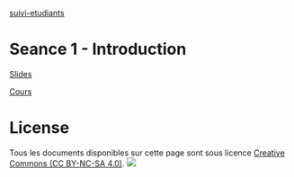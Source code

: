 <!-- <a href="">libelé</a> -->

 <a href="https://docs.google.com/document/d/1qZRFPv_S-2Qqc_diH3luBnguXt7QwJwnm8Gaey6Q7PA/edit?usp=sharing">suivi-etudiants</a>
 
# Seance 1 - Introduction
<a href="https://docs.google.com/presentation/d/1VTVKDjwbeqZ6ymupW_82K3GRda_qJ0CVQbupESJMeOI/edit?usp=sharing&resourcekey=0-7Sgppc2C7oeWjRsCK_o5TQ">Slides</a>

<a href="https://docs.google.com/document/d/1zhNQDkc6xuIkNp3eWFvcW96ScFldc0uPf8tb3Wk6PUc/edit?usp=sharing">Cours</a>

# License
Tous les documents disponibles sur cette page sont sous licence [Creative Commons (CC BY-NC-SA 4.0)](https://creativecommons.org/licenses/by-nc-sa/4.0/).	<img src="https://licensebuttons.net/l/by-nc-sa/4.0/88x31.png">
